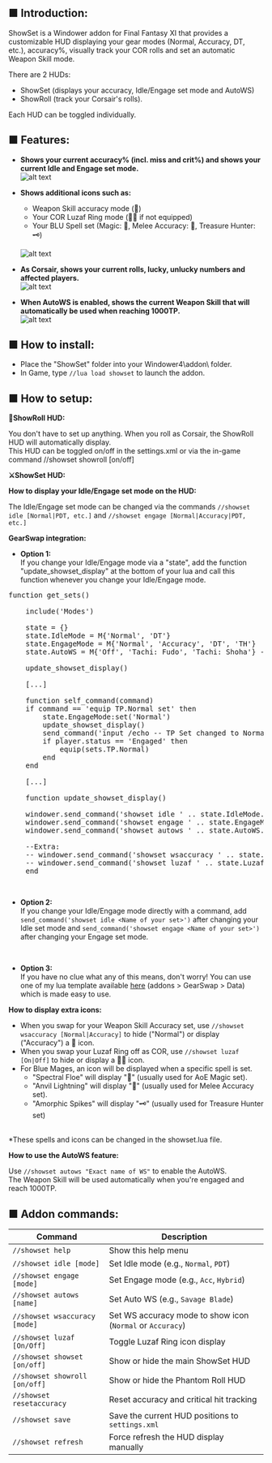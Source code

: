 ## ■ Introduction:

ShowSet is a Windower addon for Final Fantasy XI that provides a customizable HUD displaying your gear modes (Normal, Accuracy, DT, etc.), accuracy%, visually track your COR rolls and set an automatic Weapon Skill mode.

There are 2 HUDs:
- ShowSet (displays your accuracy, Idle/Engage set mode and AutoWS)
- ShowRoll (track your Corsair's rolls).

Each HUD can be toggled individually.

## ■ Features:

- **Shows your current accuracy% (incl. miss and crit%) and shows your current Idle and Engage set mode.**
<br>![alt text](https://i.imgur.com/E2fxKq4.png)

- **Shows additional icons such as:**
    <ul>
    <li>Weapon Skill accuracy mode (🧿)</li>
    <li>Your COR Luzaf Ring mode (💍❌ if not equipped)</li>
    <li>Your BLU Spell set (Magic: 🔮, Melee Accuracy: 🧿, Treasure Hunter: 🗝️)</li>
    </ul>
    
  ![alt text](https://i.imgur.com/mymwaGZ.png)


- **As Corsair, shows your current rolls, lucky, unlucky numbers and affected players.**
  <br>![alt text](https://i.imgur.com/2AnAv1T.png)

- **When AutoWS is enabled, shows the current Weapon Skill that will automatically be used when reaching 1000TP.**
  <br>![alt text](https://i.imgur.com/wntplNH.png)

<h2>■ How to install:</h2>

- Place the "ShowSet" folder into your Windower4\addon\ folder.
- In Game, type `//lua load showset` to launch the addon.

<h2>■ How to setup:</h2>

**🎲ShowRoll HUD:**

You don't have to set up anything. When you roll as Corsair, the ShowRoll HUD will automatically display.
<br>This HUD can be toggled on/off in the settings.xml or via the in-game command //showset showroll [on/off]

**⚔️ShowSet HUD:**

**How to display your Idle/Engage set mode on the HUD:**

The Idle/Engage set mode can be changed via the commands `//showset idle [Normal|PDT, etc.]` and `//showset engage [Normal|Accuracy|PDT, etc.]`


**GearSwap integration:**

- **Option 1:**
  <br>If you change your Idle/Engage mode via a "state", add the function "update_showset_display" at the bottom of your lua and call this function whenever you change your Idle/Engage mode.

<pre>function get_sets()
    
    include('Modes')

    state = {}
    state.IdleMode = M{'Normal', 'DT'}
    state.EngageMode = M{'Normal', 'Accuracy', 'DT', 'TH'}
    state.AutoWS = M{'Off', 'Tachi: Fudo', 'Tachi: Shoha'} -- Change the Weapon Skills you want to spam automatically when you reach 1000 TP.

    update_showset_display()

    [...]
    
    function self_command(command)
    if command == 'equip TP.Normal set' then
        state.EngageMode:set('Normal')
        update_showset_display()
        send_command('input /echo -- TP Set changed to Normal.')
        if player.status == 'Engaged' then
            equip(sets.TP.Normal)
        end
    end
    
    [...]
    
    function update_showset_display()
    
    windower.send_command('showset idle ' .. state.IdleMode.value)
    windower.send_command('showset engage ' .. state.EngageMode.value)
    windower.send_command('showset autows ' .. state.AutoWS.value)
    
    --Extra:
    -- windower.send_command('showset wsaccuracy ' .. state.WSAccuracyMode.value)
    -- windower.send_command('showset luzaf ' .. state.LuzafRing.value)
    end</pre>

<br>

- **Option 2:**
<br>If you change your Idle/Engage mode directly with a command, add `send_command('showset idle <Name of your set>')` after changing your Idle set mode and `send_command('showset engage <Name of your set>')` after changing your Engage set mode.

<br>

- **Option 3:**
<br>If you have no clue what any of this means, don't worry! You can use one of my lua template available [here](https://github.com/Noduko/FFXI-Dream-UI) (addons > GearSwap > Data) which is made easy to use.

**How to display extra icons:**

- When you swap for your Weapon Skill Accuracy set, use `//showset wsaccuracy [Normal|Accuracy]` to hide ("Normal") or display ("Accuracy") a 🧿 icon.
- When you swap your Luzaf Ring off as COR, use `//showset luzaf [On|Off]` to hide or display a 💍❌ icon.
- For Blue Mages, an icon will be displayed when a specific spell is set.
    - "Spectral Floe" will display "🔮" (usually used for AoE Magic set).
    - "Anvil Lightning" will display "🧿" (usually used for Melee Accuracy set).
    - "Amorphic Spikes" will display "🗝️" (usually used for Treasure Hunter set)

<br>*These spells and icons can be changed in the showset.lua file.

**How to use the AutoWS feature:**

Use `//showset autows "Exact name of WS"` to enable the AutoWS.
<br>The Weapon Skill will be used automatically when you're engaged and reach 1000TP.

<h2>■ Addon commands:</h2>

| Command                            | Description                                                                |
|------------------------------------|----------------------------------------------------------------------------|
| `//showset help`                   | Show this help menu                                                        |
| `//showset idle [mode]`            | Set Idle mode (e.g., `Normal`, `PDT`)                                      |
| `//showset engage [mode]`          | Set Engage mode (e.g., `Acc`, `Hybrid`)                                    |
| `//showset autows [name]`          | Set Auto WS (e.g., `Savage Blade`)                                         |
| `//showset wsaccuracy [mode]`      | Set WS accuracy mode to show icon (`Normal` or `Accuracy`)                |
| `//showset luzaf [On/Off]`         | Toggle Luzaf Ring icon display                                             |
| `//showset showset [on/off]`       | Show or hide the main ShowSet HUD                                          |
| `//showset showroll [on/off]`      | Show or hide the Phantom Roll HUD                                          |
| `//showset resetaccuracy`          | Reset accuracy and critical hit tracking                                   |
| `//showset save`                   | Save the current HUD positions to `settings.xml`                           |
| `//showset refresh`                | Force refresh the HUD display manually                                     |

